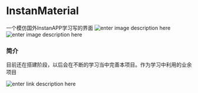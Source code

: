 # InstanMaterial
一个模仿国外InstanAPP学习写的界面
![enter image description here](http://i4.tietuku.com/382b731844ef36da.jpg)
![enter image description here](http://i4.tietuku.com/d8b72bd39b24609f.jpg)

### 简介
目前还在搭建阶段，以后会在不断的学习当中完善本项目。作为学习中利用的业余项目


![enter link description here](http://www.jcodecraeer.com/uploads/20150204/1423058817102389.png)

